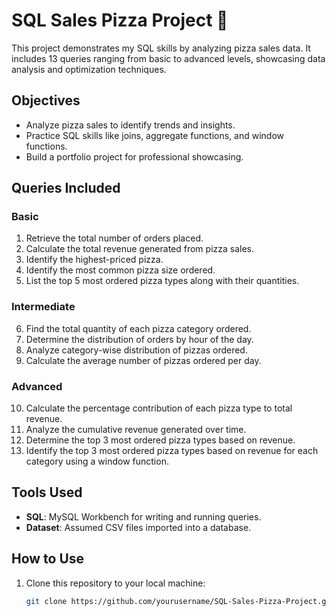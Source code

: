 # SQL Sales Pizza Project 🍕
This project demonstrates my SQL skills by analyzing pizza sales data. It includes 13 queries ranging from basic to advanced levels, showcasing data analysis and optimization techniques.

## Objectives
- Analyze pizza sales to identify trends and insights.
- Practice SQL skills like joins, aggregate functions, and window functions.
- Build a portfolio project for professional showcasing.

## Queries Included
### Basic
1. Retrieve the total number of orders placed.
2. Calculate the total revenue generated from pizza sales.
3. Identify the highest-priced pizza.
4. Identify the most common pizza size ordered.
5. List the top 5 most ordered pizza types along with their quantities.

### Intermediate
6. Find the total quantity of each pizza category ordered.
7. Determine the distribution of orders by hour of the day.
8. Analyze category-wise distribution of pizzas ordered.
9. Calculate the average number of pizzas ordered per day.

### Advanced
10. Calculate the percentage contribution of each pizza type to total revenue.
11. Analyze the cumulative revenue generated over time.
12. Determine the top 3 most ordered pizza types based on revenue.
13. Identify the top 3 most ordered pizza types based on revenue for each category using a window function.

## Tools Used
- **SQL**: MySQL Workbench for writing and running queries.
- **Dataset**: Assumed CSV files imported into a database.

## How to Use
1. Clone this repository to your local machine:
   ```bash
   git clone https://github.com/yourusername/SQL-Sales-Pizza-Project.git
